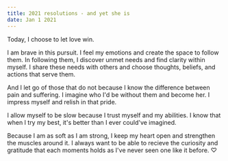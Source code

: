 ```yaml
---
title: 2021 resolutions - and yet she is
date: Jan 1 2021
---
```

Today, I choose to let love win. 

I am brave in this pursuit. I feel my emotions and create the space to follow them. In following them, I discover unmet needs and find clarity within myself. I share these needs with others and choose thoughts, beliefs, and actions that serve them. 

And I let go of those that do not because I know the difference between pain and suffering. I imagine who I'd be without them and become her. I impress myself and relish in that pride.

I allow myself to be slow because I trust myself and my abilities. I know that when I try my best, it's better than I ever could've imagined. 

Because I am as soft as I am strong, I keep my heart open and strengthen the muscles around it. I always want to be able to recieve the curiosity and gratitude that each moments holds as I've never seen one like it before. ♡